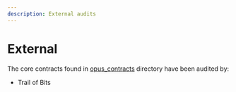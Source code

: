 ```yaml
---
description: External audits
---
```


# External

The core contracts found in [opus\_contracts](https://github.com/lindy-labs/opus\_contracts) directory have been audited by:

* Trail of Bits
